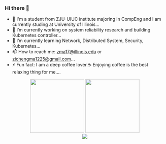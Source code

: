 ### Hi there 👋

<!--
**ZichengMa/ZichengMa** is a ✨ _special_ ✨ repository because its `README.md` (this file) appears on your GitHub profile.

Here are some ideas to get you started:


-->
- 📖 I'm a student from ZJU-UIUC institute majoring in CompEng and I am currently studing at University of Illinois...
- 🔭 I’m currently working on system reliability research and building Kubernetes controller...
- 🌱 I’m currently learning Network, Distributed System, Security, Kubernetes...
- 📫 How to reach me: zma17@illinois.edu or zichengma1225@gmail.com...
- ⚡ Fun fact: I am a deep coffee lover.☕ Enjoying coffee is the best relaxing thing for me....
<div align="center">
<span>  </span>
<img height="170px" src="https://github-readme-stats.vercel.app/api?username=zichengma" /><span>  </span><img height="170px" src="https://github-readme-stats.vercel.app/api/top-langs/?username=zichengma&layout=compact&langs_count=8" />
<span>  </span>
</div>

<div align="center">
    <img  src="https://github-readme-streak-stats.herokuapp.com/?user=zichengma" />
</div>
